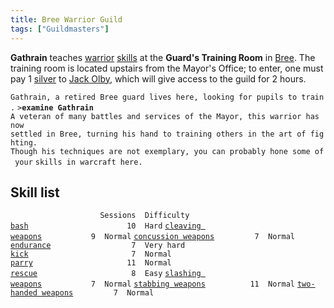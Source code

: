 ```yaml
---
title: Bree Warrior Guild
tags: ["Guildmasters"]
---
```

**Gathrain** teaches [warrior](warrior "wikilink")
[skills](skill "wikilink") at the **Guard's Training Room** in
[Bree](Bree "wikilink"). The training room is located upstairs from the
Mayor's Office; to enter, one must pay 1 [silver](gold "wikilink") to
[Jack Olby](Jack_Olby "wikilink"), which will give access to the guild
for 2 hours.

`Gathrain, a retired Bree guard lives here, looking for pupils to train.`
`>`**`examine Gathrain`**
`A veteran of many battles and services of the Mayor, this warrior has now`
`settled in Bree, turning his hand to training others in the art of fighting.`
`Though his techniques are not exemplary, you can probably hone some of your`
`skills in warcraft here.`

## Skill list

`                    Sessions  Difficulty`
[`bash`](bash "wikilink")`                      10  Hard`
[`cleaving weapons`](cleaving_weapons "wikilink")`           9  Normal`
[`concussion weapons`](concussion_weapons "wikilink")`         7  Normal`
[`endurance`](endurance "wikilink")`                  7  Very hard`
[`kick`](kick "wikilink")`                       7  Normal`
[`parry`](parry "wikilink")`                     11  Normal`
[`rescue`](rescue "wikilink")`                     8  Easy`
[`slashing weapons`](slashing_weapons "wikilink")`           7  Normal`
[`stabbing weapons`](stabbing_weapons "wikilink")`          11  Normal`
[`two-handed weapons`](two-handed_weapons "wikilink")`         7  Normal`
